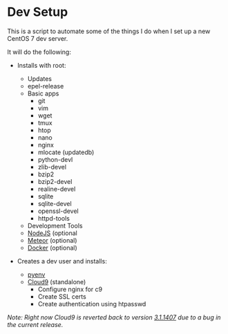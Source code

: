 # Dev Setup

This is a script to automate some of the things I do when I set up a new CentOS 7 dev server.

It will do the following:
- Installs with root:
  - Updates
  - epel-release
  - Basic apps
    - git
    - vim
    - wget
    - tmux
    - htop
    - nano
    - nginx
    - mlocate (updatedb)
    - python-devl
    - zlib-devel
    - bzip2
    - bzip2-devel
    - realine-devel
    - sqlite
    - sqlite-devel
    - openssl-devel
    - httpd-tools
  - Development Tools
  - [NodeJS](https://nodejs.org/en/) (optional
  - [Meteor](https://www.meteor.com/) (optional)
  - [Docker](https://www.docker.com/) (optional)

- Creates a dev user and installs:
  - [pyenv](https://github.com/yyuu/pyenv)
  - [Cloud9](https://github.com/c9/core) (standalone)
    - Configure nginx for c9
    - Create SSL certs
    - Create authentication using htpasswd

*Note: Right now Cloud9 is reverted back to version [3.1.1407](https://github.com/c9/core/commit/c471ab0e4c7cb983e1e4c40675b3fd63916c9394) due to a bug in the current release.*
